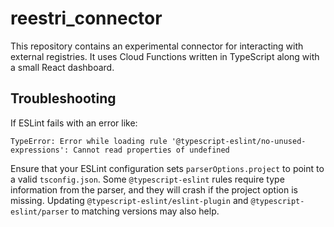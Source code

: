 # reestri_connector

This repository contains an experimental connector for interacting with external registries. It uses Cloud Functions written in TypeScript along with a small React dashboard.

## Troubleshooting

If ESLint fails with an error like:

```
TypeError: Error while loading rule '@typescript-eslint/no-unused-expressions': Cannot read properties of undefined
```

Ensure that your ESLint configuration sets `parserOptions.project` to point to a valid `tsconfig.json`. Some `@typescript-eslint` rules require type information from the parser, and they will crash if the project option is missing. Updating `@typescript-eslint/eslint-plugin` and `@typescript-eslint/parser` to matching versions may also help.
